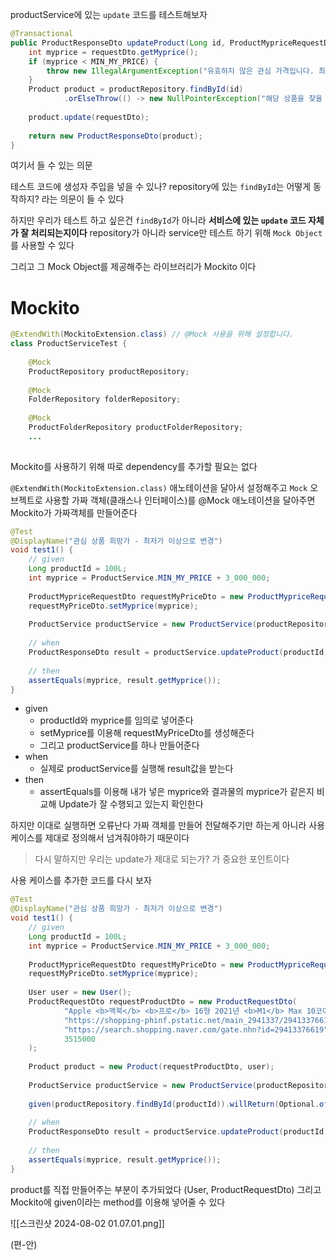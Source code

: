 productService에 있는 `update` 코드를 테스트해보자

```java
@Transactional  
public ProductResponseDto updateProduct(Long id, ProductMypriceRequestDto requestDto) {  
    int myprice = requestDto.getMyprice();  
    if (myprice < MIN_MY_PRICE) {  
        throw new IllegalArgumentException("유효하지 않은 관심 가격입니다. 최소 " + MIN_MY_PRICE + "원 이상으로 설정해 주세요.");  
    }  
    Product product = productRepository.findById(id)  
            .orElseThrow(() -> new NullPointerException("해당 상품을 찾을 수 없습니다."));  
  
    product.update(requestDto);  
  
    return new ProductResponseDto(product);  
}
```

여기서 들 수 있는 의문

테스트 코드에 생성자 주입을 넣을 수 있나? repository에 있는 `findById`는 어떻게 동작하지? 
라는 의문이 들 수 있다

하지만 우리가 테스트 하고 싶은건 `findById`가 아니라 **서비스에 있는 `update` 코드 자체가 잘 처리되는지이다**
repository가 아니라 service만 테스트 하기 위해 `Mock Object`를 사용할 수 있다

그리고 그 Mock Object를 제공해주는 라이브러리가 Mockito 이다

# Mockito

```java
@ExtendWith(MockitoExtension.class) // @Mock 사용을 위해 설정합니다.  
class ProductServiceTest {  
  
    @Mock  
    ProductRepository productRepository;  
  
    @Mock  
    FolderRepository folderRepository;  
  
    @Mock  
    ProductFolderRepository productFolderRepository;
    ...
    
```

Mockito를 사용하기 위해 따로 dependency를 추가할 필요는 없다

`@ExtendWith(MockitoExtension.class)` 애노테이션을 달아서 설정해주고 `Mock` 오브젝트로 사용할 가짜 객체(클래스나 인터페이스)를 @Mock 애노테이션을 달아주면 Mockito가 가짜객체를 만들어준다


```java
@Test  
@DisplayName("관심 상품 희망가 - 최저가 이상으로 변경")  
void test1() {  
    // given  
    Long productId = 100L;  
    int myprice = ProductService.MIN_MY_PRICE + 3_000_000;  
  
    ProductMypriceRequestDto requestMyPriceDto = new ProductMypriceRequestDto();  
    requestMyPriceDto.setMyprice(myprice);  
  
    ProductService productService = new ProductService(productRepository, productFolderRepository, folderRepository);  
  
    // when  
    ProductResponseDto result = productService.updateProduct(productId, requestMyPriceDto);  
  
    // then  
    assertEquals(myprice, result.getMyprice());  
}
```

- given
	- productId와 myprice를 임의로 넣어준다
	- setMyprice를 이용해 requestMyPriceDto를 생성해준다
	- 그리고 productService를 하나 만들어준다
- when
	- 실제로 productService를 실행해 result값을 받는다
- then
	- assertEquals를 이용해 내가 넣은 myprice와 결과물의 myprice가 같은지 비교해 Update가 잘 수행되고 있는지 확인한다


하지만 이대로 실행하면 오류난다
가짜 객체를 만들어 전달해주기만 하는게 아니라 사용 케이스를 제대로 정의해서 넘겨줘야하기 때문이다

> 다시 말하지만 우리는 update가 제대로 되는가? 가 중요한 포인트이다 

사용 케이스를 추가한 코드를 다시 보자

```java
@Test  
@DisplayName("관심 상품 희망가 - 최저가 이상으로 변경")  
void test1() {  
    // given  
    Long productId = 100L;  
    int myprice = ProductService.MIN_MY_PRICE + 3_000_000;  
  
    ProductMypriceRequestDto requestMyPriceDto = new ProductMypriceRequestDto();  
    requestMyPriceDto.setMyprice(myprice);  
  
    User user = new User();  
    ProductRequestDto requestProductDto = new ProductRequestDto(  
            "Apple <b>맥북</b> <b>프로</b> 16형 2021년 <b>M1</b> Max 10코어 실버 (MK1H3KH/A) ",  
            "https://shopping-phinf.pstatic.net/main_2941337/29413376619.20220705152340.jpg",  
            "https://search.shopping.naver.com/gate.nhn?id=29413376619",  
            3515000  
    );  
  
    Product product = new Product(requestProductDto, user);  
  
    ProductService productService = new ProductService(productRepository,folderRepository, productFolderRepository);  
  
    given(productRepository.findById(productId)).willReturn(Optional.of(product));  
  
    // when  
    ProductResponseDto result = productService.updateProduct(productId, requestMyPriceDto);  
  
    // then  
    assertEquals(myprice, result.getMyprice());  
}
```

product를 직접 만들어주는 부분이 추가되었다 (User, ProductRequestDto)
그리고 Mockito에 given이라는 method를 이용해 넣어줄 수 있다


![[스크린샷 2024-08-02 01.07.01.png]]

(편-안)